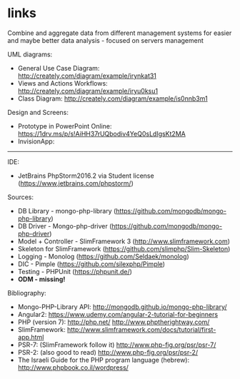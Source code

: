 # links
Combine and aggregate data from different management systems for easier and maybe better data analysis - focused on servers management

UML diagrams:
* General Use Case Diagram:    http://creately.com/diagram/example/irynkat31
* Views and Actions Workflows: http://creately.com/diagram/example/iryu0ksu1
* Class Diagram:               http://creately.com/diagram/example/is0nnb3m1

Design and Screens:
* Prototype in PowerPoint Online: https://1drv.ms/p/s!AiHH37rUQbodiv4YeQ0sLdIgsKt2MA
* InvisionApp:

-------------------------------------------------------------------------------------

IDE:
* JetBrains PhpStorm2016.2 via Student license (https://www.jetbrains.com/phpstorm/)

Sources:
* DB Library - mongo-php-library (https://github.com/mongodb/mongo-php-library)
* DB Driver - Mongo-php-driver (https://github.com/mongodb/mongo-php-driver)
* Model + Controller - SlimFramework 3 (http://www.slimframework.com)
* Skeleton for SlimFramework (https://github.com/slimphp/Slim-Skeleton)
* Logging - Monolog (https://github.com/Seldaek/monolog)
* DIC - Pimple (https://github.com/silexphp/Pimple)
* Testing - PHPUnit (https://phpunit.de/)
* **ODM - missing!**
 
Bibliography:
* Mongo-PHP-Library API:
http://mongodb.github.io/mongo-php-library/
* Angular2:
https://www.udemy.com/angular-2-tutorial-for-beginners
* PHP (version 7):
http://php.net/
http://www.phptherightway.com/
* SlimFramework:
http://www.slimframework.com/docs/tutorial/first-app.html
* PSR-7: (SlimFramework follow it)
http://www.php-fig.org/psr/psr-7/
* PSR-2: (also good to read)
http://www.php-fig.org/psr/psr-2/
* The Israeli Guide for the PHP program language (hebrew):
http://www.phpbook.co.il/wordpress/
